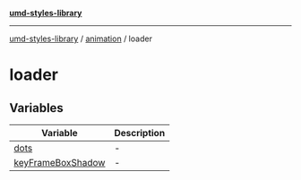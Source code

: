 [**umd-styles-library**](../../../README.md)

***

[umd-styles-library](../../../modules.md) / [animation](../../README.md) / loader

# loader

## Variables

| Variable | Description |
| ------ | ------ |
| [dots](variables/dots.md) | - |
| [keyFrameBoxShadow](variables/keyFrameBoxShadow.md) | - |
